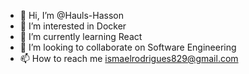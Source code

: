 - 👋 Hi, I’m @Hauls-Hasson
- 👀 I’m interested in Docker
- 🌱 I’m currently learning React
- 💞️ I’m looking to collaborate on Software Engineering
- 📫 How to reach me ismaelrodrigues829@gmail.com

<!---
Hauls-Hasson/Hauls-Hasson is a ✨ special ✨ repository because its `README.md` (this file) appears on your GitHub profile.
You can click the Preview link to take a look at your changes.
--->
